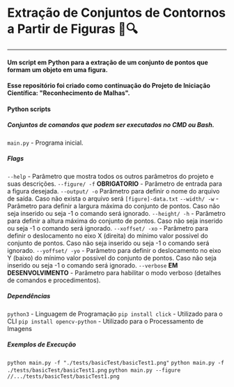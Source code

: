 # Extração de Conjuntos de Contornos a Partir de Figuras  🐍🔍
---
#### Um script em Python para a extração de um conjunto de pontos que formam um objeto em uma figura.
#### Esse repositório foi criado como continuação do Projeto de Iniciação Científica: "Reconhecimento de Malhas".

#### Python scripts
##### Conjuntos de comandos que podem ser executados no CMD ou Bash.
`main.py` - Programa inicial.
##### Flags
`--help` - Parâmetro que mostra todos os outros parâmetros do projeto e suas descrições.
`--figure/ -f` **OBRIGATORIO** - Parâmetro de entrada para a figura desejada.
`--output/ -o` Parâmetro para definir o nome do arquivo de saída. Caso não exista o arquivo será `[figure]-data.txt`
`--width/ -w` - Parâmetro para definir a largura máxima do conjunto de pontos. Caso não seja inserido ou seja -1 o comando será ignorado.
`--height/ -h` - Parâmetro para definir a altura máxima do conjunto de pontos. Caso não seja inserido ou seja -1 o comando será ignorado.
`--xoffset/ -xo` - Parâmetro para definir o deslocamento no eixo X (direita) do mínimo valor possivel do conjunto de pontos. Caso não seja inserido ou seja -1 o comando será ignorado.
`--yoffset/ -yo` - Parâmetro para definir o deslocamento no eixo Y (baixo) do mínimo valor possivel do conjunto de pontos. Caso não seja inserido ou seja -1 o comando será ignorado.
`--verbose` **EM DESENVOLVIMENTO** - Parâmetro para habilitar o modo verboso (detalhes de comandos e procedimentos).

##### Dependências
`python3` - Linguagem de Programação
`pip install click` - Utilizado para o CLI
`pip install opencv-python` - Utilizado para o Processamento de Imagens

##### Exemplos de Execução
`python main.py -f "./tests/basicTest/basicTest1.png"`
`python main.py -f ./tests/basicTest/basicTest1.png`
`python main.py --figure //.../tests/basicTest/basicTest1.png`